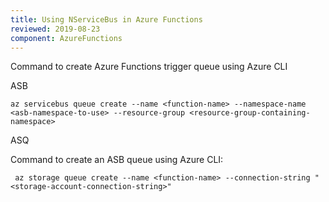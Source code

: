 ```yaml
---
title: Using NServiceBus in Azure Functions
reviewed: 2019-08-23
component: AzureFunctions
---
```


Command to create Azure Functions trigger queue using Azure CLI


ASB

```
az servicebus queue create --name <function-name> --namespace-name <asb-namespace-to-use> --resource-group <resource-group-containing-namespace>
```

ASQ

Command to create an ASB queue using Azure CLI:
```
 az storage queue create --name <function-name> --connection-string "<storage-account-connection-string>"
 ```
